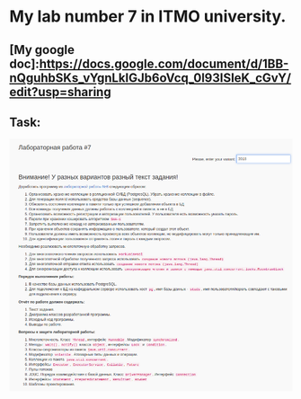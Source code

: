 # My lab number 7 in ITMO university.
## [My google doc]:https://docs.google.com/document/d/1BB-nQguhbSKs_vYgnLkIGJb6oVcq_0l93ISIeK_cGvY/edit?usp=sharing
## Task:
![alt text](https://github.com/Danhout/Lab7/blob/master/src/main/resources/images/tz.png)
